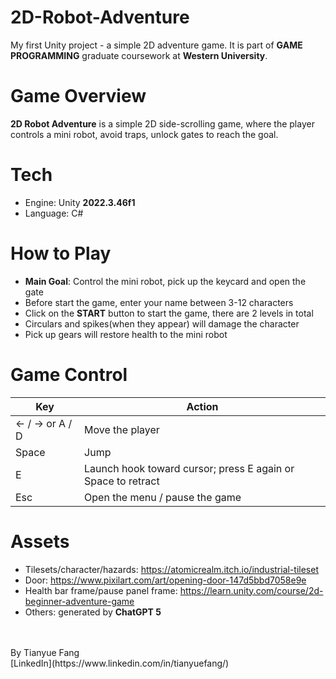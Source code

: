 # 2D-Robot-Adventure
My first Unity project - a simple 2D adventure game. It is part of **GAME PROGRAMMING** graduate coursework at **Western University**.

# Game Overview
**2D Robot Adventure** is a simple 2D side-scrolling game, where the player controls a mini robot, avoid traps, unlock gates to reach the goal.

# Tech
- Engine: Unity **2022.3.46f1**
- Language: C#

# How to Play
- **Main Goal**: Control the mini robot, pick up the keycard and open the gate
- Before start the game, enter your name between 3-12 characters
- Click on the **START** button to start the game, there are 2 levels in total
- Circulars and spikes(when they appear) will damage the character
- Pick up gears will restore health to the mini robot

# Game Control
| Key | Action |
|-----|---------|
| ← / → or A / D | Move the player |
| Space | Jump |
| E | Launch hook toward cursor; press E again or Space to retract |
| Esc | Open the menu / pause the game |

# Assets
- Tilesets/character/hazards: https://atomicrealm.itch.io/industrial-tileset
- Door: https://www.pixilart.com/art/opening-door-147d5bbd7058e9e
- Health bar frame/pause panel frame: https://learn.unity.com/course/2d-beginner-adventure-game
- Others: generated by **ChatGPT 5**
<br>
<br>
By Tianyue Fang<br>
[LinkedIn](https://www.linkedin.com/in/tianyuefang/)
